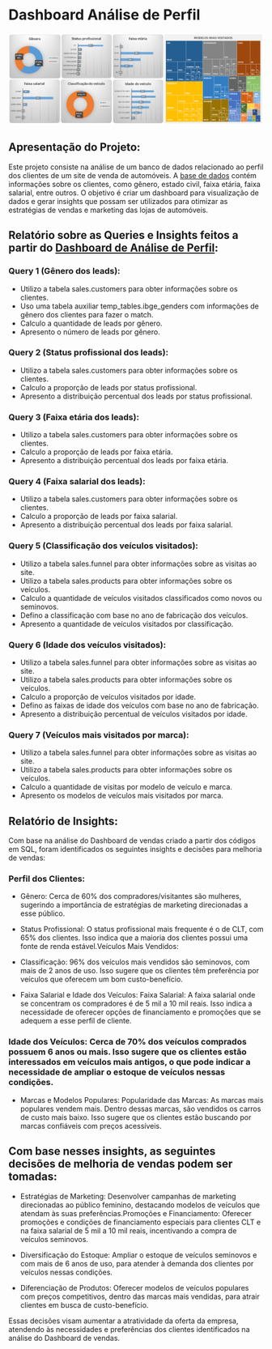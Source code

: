# Dashboard Análise de Perfil
![Dashboard de Verdas](https://github.com/waltercrastobr/Dashboard-Analise-Perfil/blob/main/dashboard_analise_perfil.PNG)

## Apresentação do Projeto:

Este projeto consiste na análise de um banco de dados relacionado ao perfil dos clientes de um site de venda de automóveis. A [base de dados](https://github.com/waltercrastobr/Dashboard-Analise-Perfil/blob/main/banco_de_dados.sql) contém informações sobre os clientes, como gênero, estado civil, faixa etária, faixa salarial, entre outros. O objetivo é criar um dashboard para visualização de dados e gerar insights que possam ser utilizados para otimizar as estratégias de vendas e marketing das lojas de automóveis.

## Relatório sobre as Queries e Insights feitos a partir do [Dashboard de Análise de Perfil](https://github.com/waltercrastobr/Dashboard-Analise-Perfil/blob/main/Projeto%20An%C3%A1lise%20de%20Perfil.xlsx):

### Query 1 (Gênero dos leads):

- Utilizo a tabela sales.customers para obter informações sobre os clientes.
- Uso uma tabela auxiliar temp_tables.ibge_genders com informações de gênero dos clientes para fazer o match.
- Calculo a quantidade de leads por gênero.
- Apresento o número de leads por gênero.

### Query 2 (Status profissional dos leads):

- Utilizo a tabela sales.customers para obter informações sobre os clientes.
- Calculo a proporção de leads por status profissional.
- Apresento a distribuição percentual dos leads por status profissional.

### Query 3 (Faixa etária dos leads):

- Utilizo a tabela sales.customers para obter informações sobre os clientes.
- Calculo a proporção de leads por faixa etária.
- Apresento a distribuição percentual dos leads por faixa etária.

### Query 4 (Faixa salarial dos leads):

- Utilizo a tabela sales.customers para obter informações sobre os clientes.
- Calculo a proporção de leads por faixa salarial.
- Apresento a distribuição percentual dos leads por faixa salarial.

### Query 5 (Classificação dos veículos visitados):

- Utilizo a tabela sales.funnel para obter informações sobre as visitas ao site.
- Utilizo a tabela sales.products para obter informações sobre os veículos.
- Calculo a quantidade de veículos visitados classificados como novos ou seminovos.
- Defino a classificação com base no ano de fabricação dos veículos.
- Apresento a quantidade de veículos visitados por classificação.

### Query 6 (Idade dos veículos visitados):

- Utilizo a tabela sales.funnel para obter informações sobre as visitas ao site.
- Utilizo a tabela sales.products para obter informações sobre os veículos.
- Calculo a proporção de veículos visitados por idade.
- Defino as faixas de idade dos veículos com base no ano de fabricação.
- Apresento a distribuição percentual de veículos visitados por idade.

### Query 7 (Veículos mais visitados por marca):

- Utilizo a tabela sales.funnel para obter informações sobre as visitas ao site.
- Utilizo a tabela sales.products para obter informações sobre os veículos.
- Calculo a quantidade de visitas por modelo de veículo e marca.
- Apresento os modelos de veículos mais visitados por marca.

## Relatório de Insights:


Com base na análise do Dashboard de vendas criado a partir dos códigos em SQL, foram identificados os seguintes insights e decisões para melhoria de vendas:

### Perfil dos Clientes:

- Gênero: Cerca de 60% dos compradores/visitantes são mulheres, sugerindo a importância de estratégias de marketing direcionadas a esse público.

- Status Profissional: O status profissional mais frequente é o de CLT, com 65% dos clientes. Isso indica que a maioria dos clientes possui uma fonte de renda estável.Veículos Mais Vendidos:

- Classificação: 96% dos veículos mais vendidos são seminovos, com mais de 2 anos de uso. Isso sugere que os clientes têm preferência por veículos que oferecem um bom custo-benefício.

- Faixa Salarial e Idade dos Veículos: Faixa Salarial: A faixa salarial onde se concentram os compradores é de 5 mil a 10 mil reais. Isso indica a necessidade de oferecer opções de financiamento e promoções que se adequem a esse perfil de cliente.

### Idade dos Veículos: Cerca de 70% dos veículos comprados possuem 6 anos ou mais. Isso sugere que os clientes estão interessados em veículos mais antigos, o que pode indicar a necessidade de ampliar o estoque de veículos nessas condições.

- Marcas e Modelos Populares: Popularidade das Marcas: As marcas mais populares vendem mais. Dentro dessas marcas, são vendidos os carros de custo mais baixo. Isso sugere que os clientes estão buscando por marcas confiáveis com preços acessíveis.

## Com base nesses insights, as seguintes decisões de melhoria de vendas podem ser tomadas:

- Estratégias de Marketing: Desenvolver campanhas de marketing direcionadas ao público feminino, destacando modelos de veículos que atendam às suas preferências.Promoções e Financiamento: Oferecer promoções e condições de financiamento especiais para clientes CLT e na faixa salarial de 5 mil a 10 mil reais, incentivando a compra de veículos seminovos.

- Diversificação do Estoque: Ampliar o estoque de veículos seminovos e com mais de 6 anos de uso, para atender à demanda dos clientes por veículos nessas condições.

- Diferenciação de Produtos: Oferecer modelos de veículos populares com preços competitivos, dentro das marcas mais vendidas, para atrair clientes em busca de custo-benefício.

Essas decisões visam aumentar a atratividade da oferta da empresa, atendendo às necessidades e preferências dos clientes identificados na análise do Dashboard de vendas.

